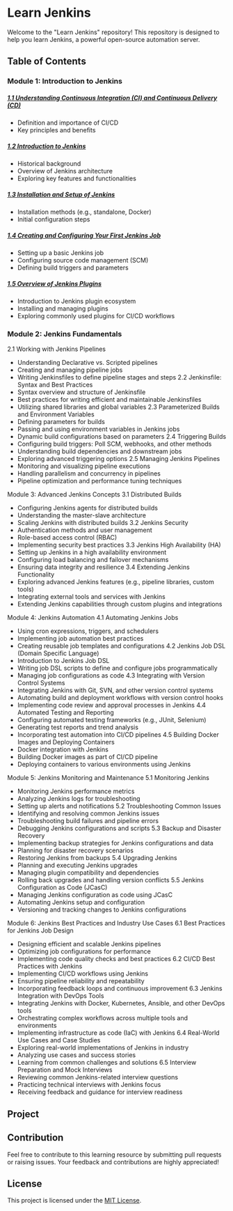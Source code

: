 # Learn Jenkins

Welcome to the "Learn Jenkins" repository! This repository is designed to help you learn Jenkins, a powerful open-source automation server.

## Table of Contents

### Module 1: Introduction to Jenkins

##### [1.1 Understanding Continuous Integration (CI) and Continuous Delivery (CD)](M-01/1.1-Understanding-CI-CD.md)

- Definition and importance of CI/CD
- Key principles and benefits

##### [1.2 Introduction to Jenkins](./M-01/1.2-Introduction-Jenkins.md)

- Historical background
- Overview of Jenkins architecture
- Exploring key features and functionalities

##### [1.3 Installation and Setup of Jenkins](./M-01/1.3-Installation-Setup-Jenkins.md)

- Installation methods (e.g., standalone, Docker)
- Initial configuration steps

##### [1.4 Creating and Configuring Your First Jenkins Job](./M-01/1.4-Creating-Configuring-First-Jenkins-Job.md)

- Setting up a basic Jenkins job
- Configuring source code management (SCM)
- Defining build triggers and parameters

##### [1.5 Overview of Jenkins Plugins](./M-01/1.5-Overview-Jenkins-Plugins.md)

- Introduction to Jenkins plugin ecosystem
- Installing and managing plugins
- Exploring commonly used plugins for CI/CD workflows

### Module 2: Jenkins Fundamentals

2.1 Working with Jenkins Pipelines

- Understanding Declarative vs. Scripted pipelines
- Creating and managing pipeline jobs
- Writing Jenkinsfiles to define pipeline stages and steps
  2.2 Jenkinsfile: Syntax and Best Practices
- Syntax overview and structure of Jenkinsfile
- Best practices for writing efficient and maintainable Jenkinsfiles
- Utilizing shared libraries and global variables
  2.3 Parameterized Builds and Environment Variables
- Defining parameters for builds
- Passing and using environment variables in Jenkins jobs
- Dynamic build configurations based on parameters
  2.4 Triggering Builds
- Configuring build triggers: Poll SCM, webhooks, and other methods
- Understanding build dependencies and downstream jobs
- Exploring advanced triggering options
  2.5 Managing Jenkins Pipelines
- Monitoring and visualizing pipeline executions
- Handling parallelism and concurrency in pipelines
- Pipeline optimization and performance tuning techniques

Module 3: Advanced Jenkins Concepts
3.1 Distributed Builds

- Configuring Jenkins agents for distributed builds
- Understanding the master-slave architecture
- Scaling Jenkins with distributed builds
  3.2 Jenkins Security
- Authentication methods and user management
- Role-based access control (RBAC)
- Implementing security best practices
  3.3 Jenkins High Availability (HA)
- Setting up Jenkins in a high availability environment
- Configuring load balancing and failover mechanisms
- Ensuring data integrity and resilience
  3.4 Extending Jenkins Functionality
- Exploring advanced Jenkins features (e.g., pipeline libraries, custom tools)
- Integrating external tools and services with Jenkins
- Extending Jenkins capabilities through custom plugins and integrations

Module 4: Jenkins Automation
4.1 Automating Jenkins Jobs

- Using cron expressions, triggers, and schedulers
- Implementing job automation best practices
- Creating reusable job templates and configurations
  4.2 Jenkins Job DSL (Domain Specific Language)
- Introduction to Jenkins Job DSL
- Writing job DSL scripts to define and configure jobs programmatically
- Managing job configurations as code
  4.3 Integrating with Version Control Systems
- Integrating Jenkins with Git, SVN, and other version control systems
- Automating build and deployment workflows with version control hooks
- Implementing code review and approval processes in Jenkins
  4.4 Automated Testing and Reporting
- Configuring automated testing frameworks (e.g., JUnit, Selenium)
- Generating test reports and trend analysis
- Incorporating test automation into CI/CD pipelines
  4.5 Building Docker Images and Deploying Containers
- Docker integration with Jenkins
- Building Docker images as part of CI/CD pipeline
- Deploying containers to various environments using Jenkins

Module 5: Jenkins Monitoring and Maintenance
5.1 Monitoring Jenkins

- Monitoring Jenkins performance metrics
- Analyzing Jenkins logs for troubleshooting
- Setting up alerts and notifications
  5.2 Troubleshooting Common Issues
- Identifying and resolving common Jenkins issues
- Troubleshooting build failures and pipeline errors
- Debugging Jenkins configurations and scripts
  5.3 Backup and Disaster Recovery
- Implementing backup strategies for Jenkins configurations and data
- Planning for disaster recovery scenarios
- Restoring Jenkins from backups
  5.4 Upgrading Jenkins
- Planning and executing Jenkins upgrades
- Managing plugin compatibility and dependencies
- Rolling back upgrades and handling version conflicts
  5.5 Jenkins Configuration as Code (JCasC)
- Managing Jenkins configuration as code using JCasC
- Automating Jenkins setup and configuration
- Versioning and tracking changes to Jenkins configurations

Module 6: Jenkins Best Practices and Industry Use Cases
6.1 Best Practices for Jenkins Job Design

- Designing efficient and scalable Jenkins pipelines
- Optimizing job configurations for performance
- Implementing code quality checks and best practices
  6.2 CI/CD Best Practices with Jenkins
- Implementing CI/CD workflows using Jenkins
- Ensuring pipeline reliability and repeatability
- Incorporating feedback loops and continuous improvement
  6.3 Jenkins Integration with DevOps Tools
- Integrating Jenkins with Docker, Kubernetes, Ansible, and other DevOps tools
- Orchestrating complex workflows across multiple tools and environments
- Implementing infrastructure as code (IaC) with Jenkins
  6.4 Real-World Use Cases and Case Studies
- Exploring real-world implementations of Jenkins in industry
- Analyzing use cases and success stories
- Learning from common challenges and solutions
  6.5 Interview Preparation and Mock Interviews
- Reviewing common Jenkins-related interview questions
- Practicing technical interviews with Jenkins focus
- Receiving feedback and guidance for interview readiness

## Project

## Contribution

Feel free to contribute to this learning resource by submitting pull requests or raising issues. Your feedback and contributions are highly appreciated!

## License

This project is licensed under the [MIT License](LICENSE).
